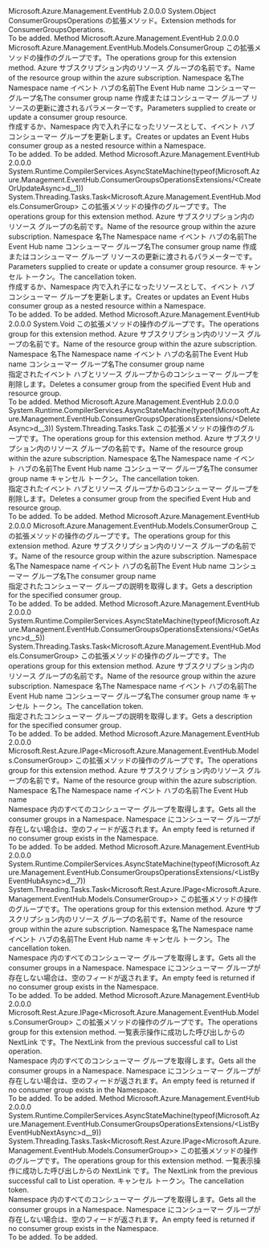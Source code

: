 <Type Name="ConsumerGroupsOperationsExtensions" FullName="Microsoft.Azure.Management.EventHub.ConsumerGroupsOperationsExtensions">
  <TypeSignature Language="C#" Value="public static class ConsumerGroupsOperationsExtensions" />
  <TypeSignature Language="ILAsm" Value=".class public auto ansi abstract sealed beforefieldinit ConsumerGroupsOperationsExtensions extends System.Object" />
  <TypeSignature Language="DocId" Value="T:Microsoft.Azure.Management.EventHub.ConsumerGroupsOperationsExtensions" />
  <TypeSignature Language="VB.NET" Value="Public Module ConsumerGroupsOperationsExtensions" />
  <TypeSignature Language="F#" Value="type ConsumerGroupsOperationsExtensions = class" />
  <AssemblyInfo>
    <AssemblyName>Microsoft.Azure.Management.EventHub</AssemblyName>
    <AssemblyVersion>2.0.0.0</AssemblyVersion>
  </AssemblyInfo>
  <Base>
    <BaseTypeName>System.Object</BaseTypeName>
  </Base>
  <Interfaces />
  <Docs>
    <summary>
            <span data-ttu-id="2b295-101">ConsumerGroupsOperations の拡張メソッド。</span><span class="sxs-lookup"><span data-stu-id="2b295-101">Extension methods for ConsumerGroupsOperations.</span></span>
            </summary>
    <remarks>To be added.</remarks>
  </Docs>
  <Members>
    <Member MemberName="CreateOrUpdate">
      <MemberSignature Language="C#" Value="public static Microsoft.Azure.Management.EventHub.Models.ConsumerGroup CreateOrUpdate (this Microsoft.Azure.Management.EventHub.IConsumerGroupsOperations operations, string resourceGroupName, string namespaceName, string eventHubName, string consumerGroupName, Microsoft.Azure.Management.EventHub.Models.ConsumerGroup parameters);" />
      <MemberSignature Language="ILAsm" Value=".method public static hidebysig class Microsoft.Azure.Management.EventHub.Models.ConsumerGroup CreateOrUpdate(class Microsoft.Azure.Management.EventHub.IConsumerGroupsOperations operations, string resourceGroupName, string namespaceName, string eventHubName, string consumerGroupName, class Microsoft.Azure.Management.EventHub.Models.ConsumerGroup parameters) cil managed" />
      <MemberSignature Language="DocId" Value="M:Microsoft.Azure.Management.EventHub.ConsumerGroupsOperationsExtensions.CreateOrUpdate(Microsoft.Azure.Management.EventHub.IConsumerGroupsOperations,System.String,System.String,System.String,System.String,Microsoft.Azure.Management.EventHub.Models.ConsumerGroup)" />
      <MemberSignature Language="VB.NET" Value="&lt;Extension()&gt;&#xA;Public Function CreateOrUpdate (operations As IConsumerGroupsOperations, resourceGroupName As String, namespaceName As String, eventHubName As String, consumerGroupName As String, parameters As ConsumerGroup) As ConsumerGroup" />
      <MemberSignature Language="F#" Value="static member CreateOrUpdate : Microsoft.Azure.Management.EventHub.IConsumerGroupsOperations * string * string * string * string * Microsoft.Azure.Management.EventHub.Models.ConsumerGroup -&gt; Microsoft.Azure.Management.EventHub.Models.ConsumerGroup" Usage="Microsoft.Azure.Management.EventHub.ConsumerGroupsOperationsExtensions.CreateOrUpdate (operations, resourceGroupName, namespaceName, eventHubName, consumerGroupName, parameters)" />
      <MemberType>Method</MemberType>
      <AssemblyInfo>
        <AssemblyName>Microsoft.Azure.Management.EventHub</AssemblyName>
        <AssemblyVersion>2.0.0.0</AssemblyVersion>
      </AssemblyInfo>
      <ReturnValue>
        <ReturnType>Microsoft.Azure.Management.EventHub.Models.ConsumerGroup</ReturnType>
      </ReturnValue>
      <Parameters>
        <Parameter Name="operations" Type="Microsoft.Azure.Management.EventHub.IConsumerGroupsOperations" RefType="this" />
        <Parameter Name="resourceGroupName" Type="System.String" />
        <Parameter Name="namespaceName" Type="System.String" />
        <Parameter Name="eventHubName" Type="System.String" />
        <Parameter Name="consumerGroupName" Type="System.String" />
        <Parameter Name="parameters" Type="Microsoft.Azure.Management.EventHub.Models.ConsumerGroup" />
      </Parameters>
      <Docs>
        <param name="operations">
            <span data-ttu-id="2b295-102">この拡張メソッドの操作のグループです。</span><span class="sxs-lookup"><span data-stu-id="2b295-102">The operations group for this extension method.</span></span>
            </param>
        <param name="resourceGroupName">
            <span data-ttu-id="2b295-103">Azure サブスクリプション内のリソース グループの名前です。</span><span class="sxs-lookup"><span data-stu-id="2b295-103">Name of the resource group within the azure subscription.</span></span>
            </param>
        <param name="namespaceName">
            <span data-ttu-id="2b295-104">Namespace 名</span><span class="sxs-lookup"><span data-stu-id="2b295-104">The Namespace name</span></span>
            </param>
        <param name="eventHubName">
            <span data-ttu-id="2b295-105">イベント ハブの名前</span><span class="sxs-lookup"><span data-stu-id="2b295-105">The Event Hub name</span></span>
            </param>
        <param name="consumerGroupName">
            <span data-ttu-id="2b295-106">コンシューマー グループ名</span><span class="sxs-lookup"><span data-stu-id="2b295-106">The consumer group name</span></span>
            </param>
        <param name="parameters">
            <span data-ttu-id="2b295-107">作成またはコンシューマー グループ リソースの更新に渡されるパラメーターです。</span><span class="sxs-lookup"><span data-stu-id="2b295-107">Parameters supplied to create or update a consumer group resource.</span></span>
            </param>
        <summary>
            <span data-ttu-id="2b295-108">作成するか、Namespace 内で入れ子になったリソースとして、イベント ハブ コンシューマー グループを更新します。</span><span class="sxs-lookup"><span data-stu-id="2b295-108">Creates or updates an Event Hubs consumer group as a nested resource within a Namespace.</span></span>
            </summary>
        <returns>To be added.</returns>
        <remarks>To be added.</remarks>
      </Docs>
    </Member>
    <Member MemberName="CreateOrUpdateAsync">
      <MemberSignature Language="C#" Value="public static System.Threading.Tasks.Task&lt;Microsoft.Azure.Management.EventHub.Models.ConsumerGroup&gt; CreateOrUpdateAsync (this Microsoft.Azure.Management.EventHub.IConsumerGroupsOperations operations, string resourceGroupName, string namespaceName, string eventHubName, string consumerGroupName, Microsoft.Azure.Management.EventHub.Models.ConsumerGroup parameters, System.Threading.CancellationToken cancellationToken = null);" />
      <MemberSignature Language="ILAsm" Value=".method public static hidebysig class System.Threading.Tasks.Task`1&lt;class Microsoft.Azure.Management.EventHub.Models.ConsumerGroup&gt; CreateOrUpdateAsync(class Microsoft.Azure.Management.EventHub.IConsumerGroupsOperations operations, string resourceGroupName, string namespaceName, string eventHubName, string consumerGroupName, class Microsoft.Azure.Management.EventHub.Models.ConsumerGroup parameters, valuetype System.Threading.CancellationToken cancellationToken) cil managed" />
      <MemberSignature Language="DocId" Value="M:Microsoft.Azure.Management.EventHub.ConsumerGroupsOperationsExtensions.CreateOrUpdateAsync(Microsoft.Azure.Management.EventHub.IConsumerGroupsOperations,System.String,System.String,System.String,System.String,Microsoft.Azure.Management.EventHub.Models.ConsumerGroup,System.Threading.CancellationToken)" />
      <MemberSignature Language="F#" Value="static member CreateOrUpdateAsync : Microsoft.Azure.Management.EventHub.IConsumerGroupsOperations * string * string * string * string * Microsoft.Azure.Management.EventHub.Models.ConsumerGroup * System.Threading.CancellationToken -&gt; System.Threading.Tasks.Task&lt;Microsoft.Azure.Management.EventHub.Models.ConsumerGroup&gt;" Usage="Microsoft.Azure.Management.EventHub.ConsumerGroupsOperationsExtensions.CreateOrUpdateAsync (operations, resourceGroupName, namespaceName, eventHubName, consumerGroupName, parameters, cancellationToken)" />
      <MemberType>Method</MemberType>
      <AssemblyInfo>
        <AssemblyName>Microsoft.Azure.Management.EventHub</AssemblyName>
        <AssemblyVersion>2.0.0.0</AssemblyVersion>
      </AssemblyInfo>
      <Attributes>
        <Attribute>
          <AttributeName>System.Runtime.CompilerServices.AsyncStateMachine(typeof(Microsoft.Azure.Management.EventHub.ConsumerGroupsOperationsExtensions/&lt;CreateOrUpdateAsync&gt;d__1))</AttributeName>
        </Attribute>
      </Attributes>
      <ReturnValue>
        <ReturnType>System.Threading.Tasks.Task&lt;Microsoft.Azure.Management.EventHub.Models.ConsumerGroup&gt;</ReturnType>
      </ReturnValue>
      <Parameters>
        <Parameter Name="operations" Type="Microsoft.Azure.Management.EventHub.IConsumerGroupsOperations" RefType="this" />
        <Parameter Name="resourceGroupName" Type="System.String" />
        <Parameter Name="namespaceName" Type="System.String" />
        <Parameter Name="eventHubName" Type="System.String" />
        <Parameter Name="consumerGroupName" Type="System.String" />
        <Parameter Name="parameters" Type="Microsoft.Azure.Management.EventHub.Models.ConsumerGroup" />
        <Parameter Name="cancellationToken" Type="System.Threading.CancellationToken" />
      </Parameters>
      <Docs>
        <param name="operations">
            <span data-ttu-id="2b295-109">この拡張メソッドの操作のグループです。</span><span class="sxs-lookup"><span data-stu-id="2b295-109">The operations group for this extension method.</span></span>
            </param>
        <param name="resourceGroupName">
            <span data-ttu-id="2b295-110">Azure サブスクリプション内のリソース グループの名前です。</span><span class="sxs-lookup"><span data-stu-id="2b295-110">Name of the resource group within the azure subscription.</span></span>
            </param>
        <param name="namespaceName">
            <span data-ttu-id="2b295-111">Namespace 名</span><span class="sxs-lookup"><span data-stu-id="2b295-111">The Namespace name</span></span>
            </param>
        <param name="eventHubName">
            <span data-ttu-id="2b295-112">イベント ハブの名前</span><span class="sxs-lookup"><span data-stu-id="2b295-112">The Event Hub name</span></span>
            </param>
        <param name="consumerGroupName">
            <span data-ttu-id="2b295-113">コンシューマー グループ名</span><span class="sxs-lookup"><span data-stu-id="2b295-113">The consumer group name</span></span>
            </param>
        <param name="parameters">
            <span data-ttu-id="2b295-114">作成またはコンシューマー グループ リソースの更新に渡されるパラメーターです。</span><span class="sxs-lookup"><span data-stu-id="2b295-114">Parameters supplied to create or update a consumer group resource.</span></span>
            </param>
        <param name="cancellationToken">
            <span data-ttu-id="2b295-115">キャンセル トークン。</span><span class="sxs-lookup"><span data-stu-id="2b295-115">The cancellation token.</span></span>
            </param>
        <summary>
            <span data-ttu-id="2b295-116">作成するか、Namespace 内で入れ子になったリソースとして、イベント ハブ コンシューマー グループを更新します。</span><span class="sxs-lookup"><span data-stu-id="2b295-116">Creates or updates an Event Hubs consumer group as a nested resource within a Namespace.</span></span>
            </summary>
        <returns>To be added.</returns>
        <remarks>To be added.</remarks>
      </Docs>
    </Member>
    <Member MemberName="Delete">
      <MemberSignature Language="C#" Value="public static void Delete (this Microsoft.Azure.Management.EventHub.IConsumerGroupsOperations operations, string resourceGroupName, string namespaceName, string eventHubName, string consumerGroupName);" />
      <MemberSignature Language="ILAsm" Value=".method public static hidebysig void Delete(class Microsoft.Azure.Management.EventHub.IConsumerGroupsOperations operations, string resourceGroupName, string namespaceName, string eventHubName, string consumerGroupName) cil managed" />
      <MemberSignature Language="DocId" Value="M:Microsoft.Azure.Management.EventHub.ConsumerGroupsOperationsExtensions.Delete(Microsoft.Azure.Management.EventHub.IConsumerGroupsOperations,System.String,System.String,System.String,System.String)" />
      <MemberSignature Language="VB.NET" Value="&lt;Extension()&gt;&#xA;Public Sub Delete (operations As IConsumerGroupsOperations, resourceGroupName As String, namespaceName As String, eventHubName As String, consumerGroupName As String)" />
      <MemberSignature Language="F#" Value="static member Delete : Microsoft.Azure.Management.EventHub.IConsumerGroupsOperations * string * string * string * string -&gt; unit" Usage="Microsoft.Azure.Management.EventHub.ConsumerGroupsOperationsExtensions.Delete (operations, resourceGroupName, namespaceName, eventHubName, consumerGroupName)" />
      <MemberType>Method</MemberType>
      <AssemblyInfo>
        <AssemblyName>Microsoft.Azure.Management.EventHub</AssemblyName>
        <AssemblyVersion>2.0.0.0</AssemblyVersion>
      </AssemblyInfo>
      <ReturnValue>
        <ReturnType>System.Void</ReturnType>
      </ReturnValue>
      <Parameters>
        <Parameter Name="operations" Type="Microsoft.Azure.Management.EventHub.IConsumerGroupsOperations" RefType="this" />
        <Parameter Name="resourceGroupName" Type="System.String" />
        <Parameter Name="namespaceName" Type="System.String" />
        <Parameter Name="eventHubName" Type="System.String" />
        <Parameter Name="consumerGroupName" Type="System.String" />
      </Parameters>
      <Docs>
        <param name="operations">
            <span data-ttu-id="2b295-117">この拡張メソッドの操作のグループです。</span><span class="sxs-lookup"><span data-stu-id="2b295-117">The operations group for this extension method.</span></span>
            </param>
        <param name="resourceGroupName">
            <span data-ttu-id="2b295-118">Azure サブスクリプション内のリソース グループの名前です。</span><span class="sxs-lookup"><span data-stu-id="2b295-118">Name of the resource group within the azure subscription.</span></span>
            </param>
        <param name="namespaceName">
            <span data-ttu-id="2b295-119">Namespace 名</span><span class="sxs-lookup"><span data-stu-id="2b295-119">The Namespace name</span></span>
            </param>
        <param name="eventHubName">
            <span data-ttu-id="2b295-120">イベント ハブの名前</span><span class="sxs-lookup"><span data-stu-id="2b295-120">The Event Hub name</span></span>
            </param>
        <param name="consumerGroupName">
            <span data-ttu-id="2b295-121">コンシューマー グループ名</span><span class="sxs-lookup"><span data-stu-id="2b295-121">The consumer group name</span></span>
            </param>
        <summary>
            <span data-ttu-id="2b295-122">指定されたイベント ハブとリソース グループからのコンシューマー グループを削除します。</span><span class="sxs-lookup"><span data-stu-id="2b295-122">Deletes a consumer group from the specified Event Hub and resource group.</span></span>
            </summary>
        <remarks>To be added.</remarks>
      </Docs>
    </Member>
    <Member MemberName="DeleteAsync">
      <MemberSignature Language="C#" Value="public static System.Threading.Tasks.Task DeleteAsync (this Microsoft.Azure.Management.EventHub.IConsumerGroupsOperations operations, string resourceGroupName, string namespaceName, string eventHubName, string consumerGroupName, System.Threading.CancellationToken cancellationToken = null);" />
      <MemberSignature Language="ILAsm" Value=".method public static hidebysig class System.Threading.Tasks.Task DeleteAsync(class Microsoft.Azure.Management.EventHub.IConsumerGroupsOperations operations, string resourceGroupName, string namespaceName, string eventHubName, string consumerGroupName, valuetype System.Threading.CancellationToken cancellationToken) cil managed" />
      <MemberSignature Language="DocId" Value="M:Microsoft.Azure.Management.EventHub.ConsumerGroupsOperationsExtensions.DeleteAsync(Microsoft.Azure.Management.EventHub.IConsumerGroupsOperations,System.String,System.String,System.String,System.String,System.Threading.CancellationToken)" />
      <MemberSignature Language="F#" Value="static member DeleteAsync : Microsoft.Azure.Management.EventHub.IConsumerGroupsOperations * string * string * string * string * System.Threading.CancellationToken -&gt; System.Threading.Tasks.Task" Usage="Microsoft.Azure.Management.EventHub.ConsumerGroupsOperationsExtensions.DeleteAsync (operations, resourceGroupName, namespaceName, eventHubName, consumerGroupName, cancellationToken)" />
      <MemberType>Method</MemberType>
      <AssemblyInfo>
        <AssemblyName>Microsoft.Azure.Management.EventHub</AssemblyName>
        <AssemblyVersion>2.0.0.0</AssemblyVersion>
      </AssemblyInfo>
      <Attributes>
        <Attribute>
          <AttributeName>System.Runtime.CompilerServices.AsyncStateMachine(typeof(Microsoft.Azure.Management.EventHub.ConsumerGroupsOperationsExtensions/&lt;DeleteAsync&gt;d__3))</AttributeName>
        </Attribute>
      </Attributes>
      <ReturnValue>
        <ReturnType>System.Threading.Tasks.Task</ReturnType>
      </ReturnValue>
      <Parameters>
        <Parameter Name="operations" Type="Microsoft.Azure.Management.EventHub.IConsumerGroupsOperations" RefType="this" />
        <Parameter Name="resourceGroupName" Type="System.String" />
        <Parameter Name="namespaceName" Type="System.String" />
        <Parameter Name="eventHubName" Type="System.String" />
        <Parameter Name="consumerGroupName" Type="System.String" />
        <Parameter Name="cancellationToken" Type="System.Threading.CancellationToken" />
      </Parameters>
      <Docs>
        <param name="operations">
            <span data-ttu-id="2b295-123">この拡張メソッドの操作のグループです。</span><span class="sxs-lookup"><span data-stu-id="2b295-123">The operations group for this extension method.</span></span>
            </param>
        <param name="resourceGroupName">
            <span data-ttu-id="2b295-124">Azure サブスクリプション内のリソース グループの名前です。</span><span class="sxs-lookup"><span data-stu-id="2b295-124">Name of the resource group within the azure subscription.</span></span>
            </param>
        <param name="namespaceName">
            <span data-ttu-id="2b295-125">Namespace 名</span><span class="sxs-lookup"><span data-stu-id="2b295-125">The Namespace name</span></span>
            </param>
        <param name="eventHubName">
            <span data-ttu-id="2b295-126">イベント ハブの名前</span><span class="sxs-lookup"><span data-stu-id="2b295-126">The Event Hub name</span></span>
            </param>
        <param name="consumerGroupName">
            <span data-ttu-id="2b295-127">コンシューマー グループ名</span><span class="sxs-lookup"><span data-stu-id="2b295-127">The consumer group name</span></span>
            </param>
        <param name="cancellationToken">
            <span data-ttu-id="2b295-128">キャンセル トークン。</span><span class="sxs-lookup"><span data-stu-id="2b295-128">The cancellation token.</span></span>
            </param>
        <summary>
            <span data-ttu-id="2b295-129">指定されたイベント ハブとリソース グループからのコンシューマー グループを削除します。</span><span class="sxs-lookup"><span data-stu-id="2b295-129">Deletes a consumer group from the specified Event Hub and resource group.</span></span>
            </summary>
        <returns>To be added.</returns>
        <remarks>To be added.</remarks>
      </Docs>
    </Member>
    <Member MemberName="Get">
      <MemberSignature Language="C#" Value="public static Microsoft.Azure.Management.EventHub.Models.ConsumerGroup Get (this Microsoft.Azure.Management.EventHub.IConsumerGroupsOperations operations, string resourceGroupName, string namespaceName, string eventHubName, string consumerGroupName);" />
      <MemberSignature Language="ILAsm" Value=".method public static hidebysig class Microsoft.Azure.Management.EventHub.Models.ConsumerGroup Get(class Microsoft.Azure.Management.EventHub.IConsumerGroupsOperations operations, string resourceGroupName, string namespaceName, string eventHubName, string consumerGroupName) cil managed" />
      <MemberSignature Language="DocId" Value="M:Microsoft.Azure.Management.EventHub.ConsumerGroupsOperationsExtensions.Get(Microsoft.Azure.Management.EventHub.IConsumerGroupsOperations,System.String,System.String,System.String,System.String)" />
      <MemberSignature Language="VB.NET" Value="&lt;Extension()&gt;&#xA;Public Function Get (operations As IConsumerGroupsOperations, resourceGroupName As String, namespaceName As String, eventHubName As String, consumerGroupName As String) As ConsumerGroup" />
      <MemberSignature Language="F#" Value="static member Get : Microsoft.Azure.Management.EventHub.IConsumerGroupsOperations * string * string * string * string -&gt; Microsoft.Azure.Management.EventHub.Models.ConsumerGroup" Usage="Microsoft.Azure.Management.EventHub.ConsumerGroupsOperationsExtensions.Get (operations, resourceGroupName, namespaceName, eventHubName, consumerGroupName)" />
      <MemberType>Method</MemberType>
      <AssemblyInfo>
        <AssemblyName>Microsoft.Azure.Management.EventHub</AssemblyName>
        <AssemblyVersion>2.0.0.0</AssemblyVersion>
      </AssemblyInfo>
      <ReturnValue>
        <ReturnType>Microsoft.Azure.Management.EventHub.Models.ConsumerGroup</ReturnType>
      </ReturnValue>
      <Parameters>
        <Parameter Name="operations" Type="Microsoft.Azure.Management.EventHub.IConsumerGroupsOperations" RefType="this" />
        <Parameter Name="resourceGroupName" Type="System.String" />
        <Parameter Name="namespaceName" Type="System.String" />
        <Parameter Name="eventHubName" Type="System.String" />
        <Parameter Name="consumerGroupName" Type="System.String" />
      </Parameters>
      <Docs>
        <param name="operations">
            <span data-ttu-id="2b295-130">この拡張メソッドの操作のグループです。</span><span class="sxs-lookup"><span data-stu-id="2b295-130">The operations group for this extension method.</span></span>
            </param>
        <param name="resourceGroupName">
            <span data-ttu-id="2b295-131">Azure サブスクリプション内のリソース グループの名前です。</span><span class="sxs-lookup"><span data-stu-id="2b295-131">Name of the resource group within the azure subscription.</span></span>
            </param>
        <param name="namespaceName">
            <span data-ttu-id="2b295-132">Namespace 名</span><span class="sxs-lookup"><span data-stu-id="2b295-132">The Namespace name</span></span>
            </param>
        <param name="eventHubName">
            <span data-ttu-id="2b295-133">イベント ハブの名前</span><span class="sxs-lookup"><span data-stu-id="2b295-133">The Event Hub name</span></span>
            </param>
        <param name="consumerGroupName">
            <span data-ttu-id="2b295-134">コンシューマー グループ名</span><span class="sxs-lookup"><span data-stu-id="2b295-134">The consumer group name</span></span>
            </param>
        <summary>
            <span data-ttu-id="2b295-135">指定されたコンシューマー グループの説明を取得します。</span><span class="sxs-lookup"><span data-stu-id="2b295-135">Gets a description for the specified consumer group.</span></span>
            </summary>
        <returns>To be added.</returns>
        <remarks>To be added.</remarks>
      </Docs>
    </Member>
    <Member MemberName="GetAsync">
      <MemberSignature Language="C#" Value="public static System.Threading.Tasks.Task&lt;Microsoft.Azure.Management.EventHub.Models.ConsumerGroup&gt; GetAsync (this Microsoft.Azure.Management.EventHub.IConsumerGroupsOperations operations, string resourceGroupName, string namespaceName, string eventHubName, string consumerGroupName, System.Threading.CancellationToken cancellationToken = null);" />
      <MemberSignature Language="ILAsm" Value=".method public static hidebysig class System.Threading.Tasks.Task`1&lt;class Microsoft.Azure.Management.EventHub.Models.ConsumerGroup&gt; GetAsync(class Microsoft.Azure.Management.EventHub.IConsumerGroupsOperations operations, string resourceGroupName, string namespaceName, string eventHubName, string consumerGroupName, valuetype System.Threading.CancellationToken cancellationToken) cil managed" />
      <MemberSignature Language="DocId" Value="M:Microsoft.Azure.Management.EventHub.ConsumerGroupsOperationsExtensions.GetAsync(Microsoft.Azure.Management.EventHub.IConsumerGroupsOperations,System.String,System.String,System.String,System.String,System.Threading.CancellationToken)" />
      <MemberSignature Language="F#" Value="static member GetAsync : Microsoft.Azure.Management.EventHub.IConsumerGroupsOperations * string * string * string * string * System.Threading.CancellationToken -&gt; System.Threading.Tasks.Task&lt;Microsoft.Azure.Management.EventHub.Models.ConsumerGroup&gt;" Usage="Microsoft.Azure.Management.EventHub.ConsumerGroupsOperationsExtensions.GetAsync (operations, resourceGroupName, namespaceName, eventHubName, consumerGroupName, cancellationToken)" />
      <MemberType>Method</MemberType>
      <AssemblyInfo>
        <AssemblyName>Microsoft.Azure.Management.EventHub</AssemblyName>
        <AssemblyVersion>2.0.0.0</AssemblyVersion>
      </AssemblyInfo>
      <Attributes>
        <Attribute>
          <AttributeName>System.Runtime.CompilerServices.AsyncStateMachine(typeof(Microsoft.Azure.Management.EventHub.ConsumerGroupsOperationsExtensions/&lt;GetAsync&gt;d__5))</AttributeName>
        </Attribute>
      </Attributes>
      <ReturnValue>
        <ReturnType>System.Threading.Tasks.Task&lt;Microsoft.Azure.Management.EventHub.Models.ConsumerGroup&gt;</ReturnType>
      </ReturnValue>
      <Parameters>
        <Parameter Name="operations" Type="Microsoft.Azure.Management.EventHub.IConsumerGroupsOperations" RefType="this" />
        <Parameter Name="resourceGroupName" Type="System.String" />
        <Parameter Name="namespaceName" Type="System.String" />
        <Parameter Name="eventHubName" Type="System.String" />
        <Parameter Name="consumerGroupName" Type="System.String" />
        <Parameter Name="cancellationToken" Type="System.Threading.CancellationToken" />
      </Parameters>
      <Docs>
        <param name="operations">
            <span data-ttu-id="2b295-136">この拡張メソッドの操作のグループです。</span><span class="sxs-lookup"><span data-stu-id="2b295-136">The operations group for this extension method.</span></span>
            </param>
        <param name="resourceGroupName">
            <span data-ttu-id="2b295-137">Azure サブスクリプション内のリソース グループの名前です。</span><span class="sxs-lookup"><span data-stu-id="2b295-137">Name of the resource group within the azure subscription.</span></span>
            </param>
        <param name="namespaceName">
            <span data-ttu-id="2b295-138">Namespace 名</span><span class="sxs-lookup"><span data-stu-id="2b295-138">The Namespace name</span></span>
            </param>
        <param name="eventHubName">
            <span data-ttu-id="2b295-139">イベント ハブの名前</span><span class="sxs-lookup"><span data-stu-id="2b295-139">The Event Hub name</span></span>
            </param>
        <param name="consumerGroupName">
            <span data-ttu-id="2b295-140">コンシューマー グループ名</span><span class="sxs-lookup"><span data-stu-id="2b295-140">The consumer group name</span></span>
            </param>
        <param name="cancellationToken">
            <span data-ttu-id="2b295-141">キャンセル トークン。</span><span class="sxs-lookup"><span data-stu-id="2b295-141">The cancellation token.</span></span>
            </param>
        <summary>
            <span data-ttu-id="2b295-142">指定されたコンシューマー グループの説明を取得します。</span><span class="sxs-lookup"><span data-stu-id="2b295-142">Gets a description for the specified consumer group.</span></span>
            </summary>
        <returns>To be added.</returns>
        <remarks>To be added.</remarks>
      </Docs>
    </Member>
    <Member MemberName="ListByEventHub">
      <MemberSignature Language="C#" Value="public static Microsoft.Rest.Azure.IPage&lt;Microsoft.Azure.Management.EventHub.Models.ConsumerGroup&gt; ListByEventHub (this Microsoft.Azure.Management.EventHub.IConsumerGroupsOperations operations, string resourceGroupName, string namespaceName, string eventHubName);" />
      <MemberSignature Language="ILAsm" Value=".method public static hidebysig class Microsoft.Rest.Azure.IPage`1&lt;class Microsoft.Azure.Management.EventHub.Models.ConsumerGroup&gt; ListByEventHub(class Microsoft.Azure.Management.EventHub.IConsumerGroupsOperations operations, string resourceGroupName, string namespaceName, string eventHubName) cil managed" />
      <MemberSignature Language="DocId" Value="M:Microsoft.Azure.Management.EventHub.ConsumerGroupsOperationsExtensions.ListByEventHub(Microsoft.Azure.Management.EventHub.IConsumerGroupsOperations,System.String,System.String,System.String)" />
      <MemberSignature Language="VB.NET" Value="&lt;Extension()&gt;&#xA;Public Function ListByEventHub (operations As IConsumerGroupsOperations, resourceGroupName As String, namespaceName As String, eventHubName As String) As IPage(Of ConsumerGroup)" />
      <MemberSignature Language="F#" Value="static member ListByEventHub : Microsoft.Azure.Management.EventHub.IConsumerGroupsOperations * string * string * string -&gt; Microsoft.Rest.Azure.IPage&lt;Microsoft.Azure.Management.EventHub.Models.ConsumerGroup&gt;" Usage="Microsoft.Azure.Management.EventHub.ConsumerGroupsOperationsExtensions.ListByEventHub (operations, resourceGroupName, namespaceName, eventHubName)" />
      <MemberType>Method</MemberType>
      <AssemblyInfo>
        <AssemblyName>Microsoft.Azure.Management.EventHub</AssemblyName>
        <AssemblyVersion>2.0.0.0</AssemblyVersion>
      </AssemblyInfo>
      <ReturnValue>
        <ReturnType>Microsoft.Rest.Azure.IPage&lt;Microsoft.Azure.Management.EventHub.Models.ConsumerGroup&gt;</ReturnType>
      </ReturnValue>
      <Parameters>
        <Parameter Name="operations" Type="Microsoft.Azure.Management.EventHub.IConsumerGroupsOperations" RefType="this" />
        <Parameter Name="resourceGroupName" Type="System.String" />
        <Parameter Name="namespaceName" Type="System.String" />
        <Parameter Name="eventHubName" Type="System.String" />
      </Parameters>
      <Docs>
        <param name="operations">
            <span data-ttu-id="2b295-143">この拡張メソッドの操作のグループです。</span><span class="sxs-lookup"><span data-stu-id="2b295-143">The operations group for this extension method.</span></span>
            </param>
        <param name="resourceGroupName">
            <span data-ttu-id="2b295-144">Azure サブスクリプション内のリソース グループの名前です。</span><span class="sxs-lookup"><span data-stu-id="2b295-144">Name of the resource group within the azure subscription.</span></span>
            </param>
        <param name="namespaceName">
            <span data-ttu-id="2b295-145">Namespace 名</span><span class="sxs-lookup"><span data-stu-id="2b295-145">The Namespace name</span></span>
            </param>
        <param name="eventHubName">
            <span data-ttu-id="2b295-146">イベント ハブの名前</span><span class="sxs-lookup"><span data-stu-id="2b295-146">The Event Hub name</span></span>
            </param>
        <summary>
            <span data-ttu-id="2b295-147">Namespace 内のすべてのコンシューマー グループを取得します。</span><span class="sxs-lookup"><span data-stu-id="2b295-147">Gets all the consumer groups in a Namespace.</span></span> <span data-ttu-id="2b295-148">Namespace にコンシューマー グループが存在しない場合は、空のフィードが返されます。</span><span class="sxs-lookup"><span data-stu-id="2b295-148">An empty feed is returned if no consumer group exists in the Namespace.</span></span>
            </summary>
        <returns>To be added.</returns>
        <remarks>To be added.</remarks>
      </Docs>
    </Member>
    <Member MemberName="ListByEventHubAsync">
      <MemberSignature Language="C#" Value="public static System.Threading.Tasks.Task&lt;Microsoft.Rest.Azure.IPage&lt;Microsoft.Azure.Management.EventHub.Models.ConsumerGroup&gt;&gt; ListByEventHubAsync (this Microsoft.Azure.Management.EventHub.IConsumerGroupsOperations operations, string resourceGroupName, string namespaceName, string eventHubName, System.Threading.CancellationToken cancellationToken = null);" />
      <MemberSignature Language="ILAsm" Value=".method public static hidebysig class System.Threading.Tasks.Task`1&lt;class Microsoft.Rest.Azure.IPage`1&lt;class Microsoft.Azure.Management.EventHub.Models.ConsumerGroup&gt;&gt; ListByEventHubAsync(class Microsoft.Azure.Management.EventHub.IConsumerGroupsOperations operations, string resourceGroupName, string namespaceName, string eventHubName, valuetype System.Threading.CancellationToken cancellationToken) cil managed" />
      <MemberSignature Language="DocId" Value="M:Microsoft.Azure.Management.EventHub.ConsumerGroupsOperationsExtensions.ListByEventHubAsync(Microsoft.Azure.Management.EventHub.IConsumerGroupsOperations,System.String,System.String,System.String,System.Threading.CancellationToken)" />
      <MemberSignature Language="F#" Value="static member ListByEventHubAsync : Microsoft.Azure.Management.EventHub.IConsumerGroupsOperations * string * string * string * System.Threading.CancellationToken -&gt; System.Threading.Tasks.Task&lt;Microsoft.Rest.Azure.IPage&lt;Microsoft.Azure.Management.EventHub.Models.ConsumerGroup&gt;&gt;" Usage="Microsoft.Azure.Management.EventHub.ConsumerGroupsOperationsExtensions.ListByEventHubAsync (operations, resourceGroupName, namespaceName, eventHubName, cancellationToken)" />
      <MemberType>Method</MemberType>
      <AssemblyInfo>
        <AssemblyName>Microsoft.Azure.Management.EventHub</AssemblyName>
        <AssemblyVersion>2.0.0.0</AssemblyVersion>
      </AssemblyInfo>
      <Attributes>
        <Attribute>
          <AttributeName>System.Runtime.CompilerServices.AsyncStateMachine(typeof(Microsoft.Azure.Management.EventHub.ConsumerGroupsOperationsExtensions/&lt;ListByEventHubAsync&gt;d__7))</AttributeName>
        </Attribute>
      </Attributes>
      <ReturnValue>
        <ReturnType>System.Threading.Tasks.Task&lt;Microsoft.Rest.Azure.IPage&lt;Microsoft.Azure.Management.EventHub.Models.ConsumerGroup&gt;&gt;</ReturnType>
      </ReturnValue>
      <Parameters>
        <Parameter Name="operations" Type="Microsoft.Azure.Management.EventHub.IConsumerGroupsOperations" RefType="this" />
        <Parameter Name="resourceGroupName" Type="System.String" />
        <Parameter Name="namespaceName" Type="System.String" />
        <Parameter Name="eventHubName" Type="System.String" />
        <Parameter Name="cancellationToken" Type="System.Threading.CancellationToken" />
      </Parameters>
      <Docs>
        <param name="operations">
            <span data-ttu-id="2b295-149">この拡張メソッドの操作のグループです。</span><span class="sxs-lookup"><span data-stu-id="2b295-149">The operations group for this extension method.</span></span>
            </param>
        <param name="resourceGroupName">
            <span data-ttu-id="2b295-150">Azure サブスクリプション内のリソース グループの名前です。</span><span class="sxs-lookup"><span data-stu-id="2b295-150">Name of the resource group within the azure subscription.</span></span>
            </param>
        <param name="namespaceName">
            <span data-ttu-id="2b295-151">Namespace 名</span><span class="sxs-lookup"><span data-stu-id="2b295-151">The Namespace name</span></span>
            </param>
        <param name="eventHubName">
            <span data-ttu-id="2b295-152">イベント ハブの名前</span><span class="sxs-lookup"><span data-stu-id="2b295-152">The Event Hub name</span></span>
            </param>
        <param name="cancellationToken">
            <span data-ttu-id="2b295-153">キャンセル トークン。</span><span class="sxs-lookup"><span data-stu-id="2b295-153">The cancellation token.</span></span>
            </param>
        <summary>
            <span data-ttu-id="2b295-154">Namespace 内のすべてのコンシューマー グループを取得します。</span><span class="sxs-lookup"><span data-stu-id="2b295-154">Gets all the consumer groups in a Namespace.</span></span> <span data-ttu-id="2b295-155">Namespace にコンシューマー グループが存在しない場合は、空のフィードが返されます。</span><span class="sxs-lookup"><span data-stu-id="2b295-155">An empty feed is returned if no consumer group exists in the Namespace.</span></span>
            </summary>
        <returns>To be added.</returns>
        <remarks>To be added.</remarks>
      </Docs>
    </Member>
    <Member MemberName="ListByEventHubNext">
      <MemberSignature Language="C#" Value="public static Microsoft.Rest.Azure.IPage&lt;Microsoft.Azure.Management.EventHub.Models.ConsumerGroup&gt; ListByEventHubNext (this Microsoft.Azure.Management.EventHub.IConsumerGroupsOperations operations, string nextPageLink);" />
      <MemberSignature Language="ILAsm" Value=".method public static hidebysig class Microsoft.Rest.Azure.IPage`1&lt;class Microsoft.Azure.Management.EventHub.Models.ConsumerGroup&gt; ListByEventHubNext(class Microsoft.Azure.Management.EventHub.IConsumerGroupsOperations operations, string nextPageLink) cil managed" />
      <MemberSignature Language="DocId" Value="M:Microsoft.Azure.Management.EventHub.ConsumerGroupsOperationsExtensions.ListByEventHubNext(Microsoft.Azure.Management.EventHub.IConsumerGroupsOperations,System.String)" />
      <MemberSignature Language="VB.NET" Value="&lt;Extension()&gt;&#xA;Public Function ListByEventHubNext (operations As IConsumerGroupsOperations, nextPageLink As String) As IPage(Of ConsumerGroup)" />
      <MemberSignature Language="F#" Value="static member ListByEventHubNext : Microsoft.Azure.Management.EventHub.IConsumerGroupsOperations * string -&gt; Microsoft.Rest.Azure.IPage&lt;Microsoft.Azure.Management.EventHub.Models.ConsumerGroup&gt;" Usage="Microsoft.Azure.Management.EventHub.ConsumerGroupsOperationsExtensions.ListByEventHubNext (operations, nextPageLink)" />
      <MemberType>Method</MemberType>
      <AssemblyInfo>
        <AssemblyName>Microsoft.Azure.Management.EventHub</AssemblyName>
        <AssemblyVersion>2.0.0.0</AssemblyVersion>
      </AssemblyInfo>
      <ReturnValue>
        <ReturnType>Microsoft.Rest.Azure.IPage&lt;Microsoft.Azure.Management.EventHub.Models.ConsumerGroup&gt;</ReturnType>
      </ReturnValue>
      <Parameters>
        <Parameter Name="operations" Type="Microsoft.Azure.Management.EventHub.IConsumerGroupsOperations" RefType="this" />
        <Parameter Name="nextPageLink" Type="System.String" />
      </Parameters>
      <Docs>
        <param name="operations">
            <span data-ttu-id="2b295-156">この拡張メソッドの操作のグループです。</span><span class="sxs-lookup"><span data-stu-id="2b295-156">The operations group for this extension method.</span></span>
            </param>
        <param name="nextPageLink">
            <span data-ttu-id="2b295-157">一覧表示操作に成功した呼び出しからの NextLink です。</span><span class="sxs-lookup"><span data-stu-id="2b295-157">The NextLink from the previous successful call to List operation.</span></span>
            </param>
        <summary>
            <span data-ttu-id="2b295-158">Namespace 内のすべてのコンシューマー グループを取得します。</span><span class="sxs-lookup"><span data-stu-id="2b295-158">Gets all the consumer groups in a Namespace.</span></span> <span data-ttu-id="2b295-159">Namespace にコンシューマー グループが存在しない場合は、空のフィードが返されます。</span><span class="sxs-lookup"><span data-stu-id="2b295-159">An empty feed is returned if no consumer group exists in the Namespace.</span></span>
            </summary>
        <returns>To be added.</returns>
        <remarks>To be added.</remarks>
      </Docs>
    </Member>
    <Member MemberName="ListByEventHubNextAsync">
      <MemberSignature Language="C#" Value="public static System.Threading.Tasks.Task&lt;Microsoft.Rest.Azure.IPage&lt;Microsoft.Azure.Management.EventHub.Models.ConsumerGroup&gt;&gt; ListByEventHubNextAsync (this Microsoft.Azure.Management.EventHub.IConsumerGroupsOperations operations, string nextPageLink, System.Threading.CancellationToken cancellationToken = null);" />
      <MemberSignature Language="ILAsm" Value=".method public static hidebysig class System.Threading.Tasks.Task`1&lt;class Microsoft.Rest.Azure.IPage`1&lt;class Microsoft.Azure.Management.EventHub.Models.ConsumerGroup&gt;&gt; ListByEventHubNextAsync(class Microsoft.Azure.Management.EventHub.IConsumerGroupsOperations operations, string nextPageLink, valuetype System.Threading.CancellationToken cancellationToken) cil managed" />
      <MemberSignature Language="DocId" Value="M:Microsoft.Azure.Management.EventHub.ConsumerGroupsOperationsExtensions.ListByEventHubNextAsync(Microsoft.Azure.Management.EventHub.IConsumerGroupsOperations,System.String,System.Threading.CancellationToken)" />
      <MemberSignature Language="F#" Value="static member ListByEventHubNextAsync : Microsoft.Azure.Management.EventHub.IConsumerGroupsOperations * string * System.Threading.CancellationToken -&gt; System.Threading.Tasks.Task&lt;Microsoft.Rest.Azure.IPage&lt;Microsoft.Azure.Management.EventHub.Models.ConsumerGroup&gt;&gt;" Usage="Microsoft.Azure.Management.EventHub.ConsumerGroupsOperationsExtensions.ListByEventHubNextAsync (operations, nextPageLink, cancellationToken)" />
      <MemberType>Method</MemberType>
      <AssemblyInfo>
        <AssemblyName>Microsoft.Azure.Management.EventHub</AssemblyName>
        <AssemblyVersion>2.0.0.0</AssemblyVersion>
      </AssemblyInfo>
      <Attributes>
        <Attribute>
          <AttributeName>System.Runtime.CompilerServices.AsyncStateMachine(typeof(Microsoft.Azure.Management.EventHub.ConsumerGroupsOperationsExtensions/&lt;ListByEventHubNextAsync&gt;d__9))</AttributeName>
        </Attribute>
      </Attributes>
      <ReturnValue>
        <ReturnType>System.Threading.Tasks.Task&lt;Microsoft.Rest.Azure.IPage&lt;Microsoft.Azure.Management.EventHub.Models.ConsumerGroup&gt;&gt;</ReturnType>
      </ReturnValue>
      <Parameters>
        <Parameter Name="operations" Type="Microsoft.Azure.Management.EventHub.IConsumerGroupsOperations" RefType="this" />
        <Parameter Name="nextPageLink" Type="System.String" />
        <Parameter Name="cancellationToken" Type="System.Threading.CancellationToken" />
      </Parameters>
      <Docs>
        <param name="operations">
            <span data-ttu-id="2b295-160">この拡張メソッドの操作のグループです。</span><span class="sxs-lookup"><span data-stu-id="2b295-160">The operations group for this extension method.</span></span>
            </param>
        <param name="nextPageLink">
            <span data-ttu-id="2b295-161">一覧表示操作に成功した呼び出しからの NextLink です。</span><span class="sxs-lookup"><span data-stu-id="2b295-161">The NextLink from the previous successful call to List operation.</span></span>
            </param>
        <param name="cancellationToken">
            <span data-ttu-id="2b295-162">キャンセル トークン。</span><span class="sxs-lookup"><span data-stu-id="2b295-162">The cancellation token.</span></span>
            </param>
        <summary>
            <span data-ttu-id="2b295-163">Namespace 内のすべてのコンシューマー グループを取得します。</span><span class="sxs-lookup"><span data-stu-id="2b295-163">Gets all the consumer groups in a Namespace.</span></span> <span data-ttu-id="2b295-164">Namespace にコンシューマー グループが存在しない場合は、空のフィードが返されます。</span><span class="sxs-lookup"><span data-stu-id="2b295-164">An empty feed is returned if no consumer group exists in the Namespace.</span></span>
            </summary>
        <returns>To be added.</returns>
        <remarks>To be added.</remarks>
      </Docs>
    </Member>
  </Members>
</Type>